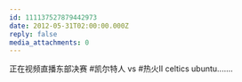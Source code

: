 ```yaml
---
id: 111137527879442973
date: 2012-05-31T02:00:00.000Z
reply: false
media_attachments: 0
---
```


正在视频直播东部决赛 #凯尔特人 vs #热火Ⅱ celtics ubuntu....... ​​​​

